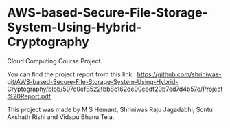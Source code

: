 # AWS-based-Secure-File-Storage-System-Using-Hybrid-Cryptography
Cloud Computing Course Project.

You can find the project report from this link :
https://github.com/shriniwas-git/AWS-based-Secure-File-Storage-System-Using-Hybrid-Cryptography/blob/507c0ef8522fbb8c162de00cedf20b7ed7d4b57e/Project%20Report.pdf

This project was made by M S Hemant, Shriniwas Raju Jagadabhi, Sontu Akshath Rishi and Vidapu Bhanu Teja.
